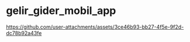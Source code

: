 # gelir_gider_mobil_app




https://github.com/user-attachments/assets/3ce46b93-bb27-4f5e-9f2d-dc78b92a43fe


